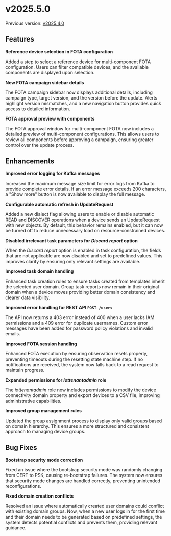 # v2025.5.0

Previous version: [v2025.4.0](./v2025.4.0.md)

## Features

**Reference device selection in FOTA configuration**    

Added a step to select a reference device for multi-component FOTA configuration. Users can filter compatible devices, and the available components are displayed upon selection.

**New FOTA campaign sidebar details**

The FOTA campaign sidebar now displays additional details, including campaign type, target version, and the version before the update. Alerts highlight version mismatches, and a new navigation button provides quick access to detailed information.

**FOTA approval preview with components**

The FOTA approval window for multi-component FOTA now includes a detailed preview of multi-component configurations. This allows users to review all components before approving a campaign, ensuring greater control over the update process.

## Enhancements

**Improved error logging for Kafka messages**    

Increased the maximum message size limit for error logs from Kafka to provide complete error details. If an error message exceeds 200 characters, a "Show more" button is now available to display the full message.

**Configurable automatic refresh in UpdateRequest**    

Added a new dialect flag allowing users to enable or disable automatic READ and DISCOVER operations when a device sends an UpdateRequest with new objects. By default, this behavior remains enabled, but it can now be turned off to reduce unnecessary load on resource-constrained devices.

**Disabled irrelevant task parameters for *Discard report* option**    

When the *Discard report* option is enabled in task configuration, the fields that are not applicable are now disabled and set to predefined values. This improves clarity by ensuring only relevant settings are available.

**Improved task domain handling**    

Enhanced task creation rules to ensure tasks created from templates inherit the selected user domain. Group task reports now remain in their original domain when a device moves providing better domain consistency and clearer data visibility.

**Improved error handling for REST API `POST /users`**    

The API now returns a 403 error instead of 400 when a user lacks IAM permissions and a 409 error for duplicate usernames. Custom error messages have been added for password policy violations and invalid emails.

**Improved FOTA session handling**    

Enhanced FOTA execution by ensuring observation resets properly, preventing timeouts during the resetting state machine step. If no notifications are received, the system now falls back to a read request to maintain progress.

**Expanded permissions for *iottenantadmin* role**

The *iottenantadmin* role now includes permissions to modify the device connectivity domain property and export devices to a CSV file, improving administrative capabilities.

**Improved group management rules**

Updated the group assignment process to display only valid groups based on domain hierarchy. This ensures a more structured and consistent approach to managing device groups.


## Bug Fixes

**Bootstrap security mode correction**    

Fixed an issue where the bootstrap security mode was randomly changing from CERT to PSK, causing re-bootstrap failures. The system now ensures that security mode changes are handled correctly, preventing unintended reconfigurations.

**Fixed domain creation conflicts**

Resolved an issue where automatically created user domains could conflict with existing domain groups. Now, when a new user logs in for the first time and their domain needs to be generated based on predefined settings, the system detects potential conflicts and prevents them, providing relevant guidance.

